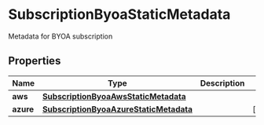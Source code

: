 

# SubscriptionByoaStaticMetadata

Metadata for BYOA subscription

## Properties

Name | Type | Description | Notes
------------ | ------------- | ------------- | -------------
**aws** | [**SubscriptionByoaAwsStaticMetadata**](SubscriptionByoaAwsStaticMetadata.md) |  | 
**azure** | [**SubscriptionByoaAzureStaticMetadata**](SubscriptionByoaAzureStaticMetadata.md) |  |  [optional]



